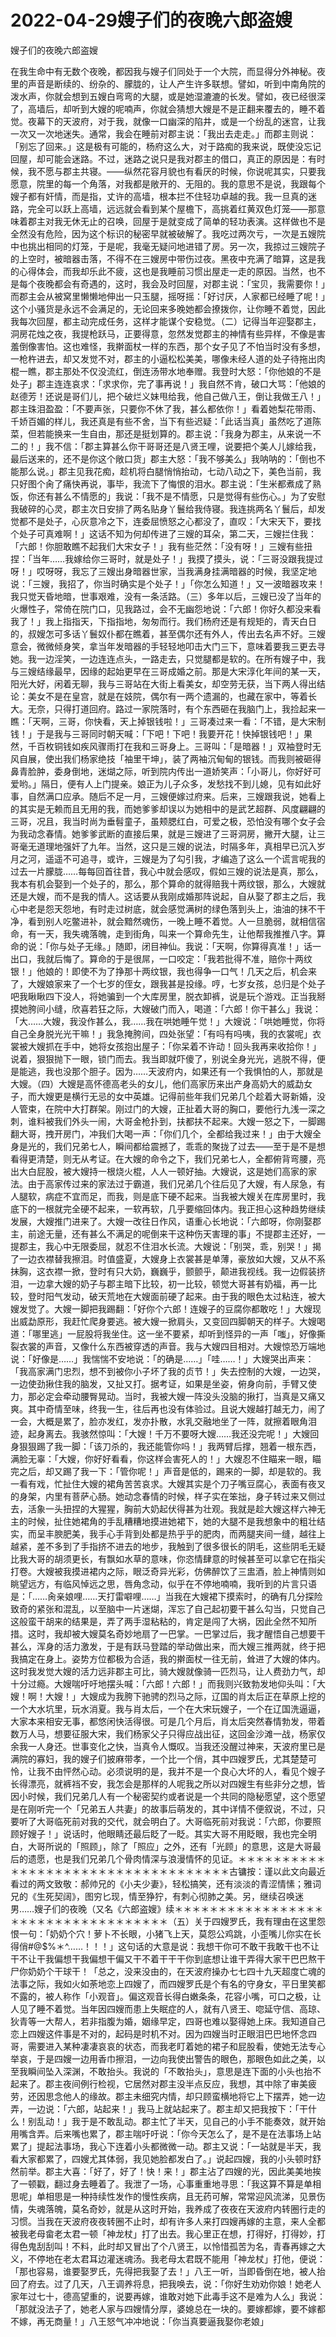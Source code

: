 # 2022-04-29嫂子们的夜晚六郎盗嫂



嫂子们的夜晚六郎盗嫂



在我生命中有无数个夜晚，都因我与嫂子们同处于一个大院，而显得分外神秘。夜里的声音是断续的、纷杂的、朦胧的，让人产生许多联想。譬如，听到中南角院的泼水声，你就会想到五嫂白弯弯的大腿，或是她湿漉漉的长发。譬如，夜已经很深了，高墙后，却听到大嫂的呢喃声，你就会猜想大嫂是不是正翻来覆去的，睡不着觉。夜幕下的天波府，对于我，就像一口幽深的陷井，或是一个纷乱的迷宫，让我一次又一次地迷失。通常，我会在睡前对郡主说：「我出去走走。」而郡主则说：「别忘了回来。」这是极有可能的，杨府这么大，对于路痴的我来说，既使没忘记回屋，却可能会迷路。不过，迷路之说只是我对郡主的借口，真正的原因是：有时候，我不愿与郡主共寝。——纵然花容月貌也有看厌的时候，你说呢其实，只要我愿意，院里的每一个角落，对我都是敞开的、无阻的。我的意思不是说，我跟每个嫂子都有奸情，而是指，丈许的高墙，根本拦不住轻功卓越的我。我一旦真的迷路，完全可以跃上高墙，远远就会看到某个屋檐下，高挑着红黄双色灯笼——那意味着郡主对我无休无止的召唤，回屋于是就变成了简单的轻功表演。这样做也不是全然没有危险，因为这个标识的秘密早就被破解了。我吃过两次亏，一次是五嫂院中也挑出相同的灯笼，于是呢，我毫无疑问地进错了房。另一次，我掠过三嫂院子的上空时，被暗器击落，不得不在三嫂房中带伤过夜。黑夜中充满了暗算，这是我的心得体会，而我却乐此不疲，这也是我睡前习惯出屋走一走的原因。当然，也不是每个夜晚都会有奇遇的，这时，我会及时回屋，对郡主说：「宝贝，我需要你！」而郡主会从被窝里懒懒地伸出一只玉腿，摇呀摇：「好讨厌，人家都已经睡了呢！」这个小骚货是永远不会满足的，无论回来多晚她都会撩拨你，让你睡不着觉，因此我每次回屋，都主动完成任务，这样才能谋个安稳觉。（二）记得当年迎娶郡主，洞房花烛之夜，我提枪跃马，正要得意，忽然发觉郡主的神情有些异样，不像是害羞倒像害怕。这也难怪，我擀面杖一样的东西，那个女子见了不怕当时没有多想，一枪杵进去，却又发觉不对，郡主的小逼松松美美，哪像未经人道的处子待拖出肉棍一瞧，郡主那处不仅没流红，倒连汤带水地奉赠。我登时大怒：「你他娘的不是处子」郡主连连哀求：「求求你，完了事再说！」我自然不肯，破口大骂：「他娘的赵德芳！还说是哥们儿，把个破烂义妹甩给我，他自己做八王，倒让我做王八！」郡主珠泪盈盈：「不要声张，只要你不休了我，甚么都依你！」看着她梨花带雨、千娇百媚的样儿，我还真是有些不舍，当下有些迟疑：「此话当真」虽然吃了道陈菜，但若能换来一生自由，那还是挺划算的。郡主说：「我身为郡主，从来说一不二的！」我不信：「郡主算甚么你干哥哥还是八贤王哩，说要把个美人儿嫁给我，最后送来的，还不是你这个敞口货」郡主大怒：「我不够美么」我呐呐的：「倒也不能那么说。」郡主见我花痴，趁机将白腿悄悄抬动，七动八动之下，美色当前，我只好图个肏了痛快再说，事毕，我流下了悔恨的泪水。郡主说：「生米都煮成了熟饭，你还有甚么不情愿的」我说：「我不是不情愿，只是觉得有些伤心。」为了安慰我破碎的心灵，郡主次日安排了两名贴身丫鬟给我侍寝。我连挑两名丫鬟后，却发觉都不是处子，心灰意冷之下，连委屈愤怒之心都没了，直叹：「大宋天下，要找个处子可真难啊！」这话不知为何却传进了三嫂的耳朵，第二天，三嫂拦住我：「六郎！你胆敢瞧不起我们大宋女子！」我有些茫然：「没有呀！」三嫂有些扭捏：「当年……我嫁给你三哥时，就是处子！」我摸了摸头，说：「三哥没跟我提过呀！」哎呀呀，我忘了三嫂出身暗器世家，当我满身挂满暗器的时候，我坚定地说：「三嫂，我招了，你当时确实是个处子！」「你怎么知道！」又一波暗器攻来！我只觉天昏地暗，世事艰难，没有一条活路。（三）多年以后，三嫂已没了当年的火爆性子，常倚在院门口，见我路过，会不无幽怨地说：「六郎！你好久都没来看我了！」我上指指天，下指指地，匆匆而行。我们杨府还是有规矩的，青天白日的，叔嫂怎可多话丫鬟奴仆都在瞧着，甚至偶尔还有外人，传出去名声不好。三嫂意会，微微倾身笑，拿当年发暗器的手轻轻地叩击大门三下，意味着要我三更去寻她。我一边淫笑，一边连连点头，一路走去，只觉腿都是软的。在所有嫂子中，我与三嫂结缘最早，因缘的起始更早在三哥成婚之前。那是大宋淳化年间的某一天，阳光大好，闲着无聊，我与三哥站在大街上看美女，却空劳无获，当下两人得出结论：美女不是在皇宫，就是在妓院，偶尔有一两个遗漏的，也藏在家中，等着长大。无奈，只得打道回府。路过一家院落时，有个东西砸在我脑门上，我捡起来一瞧：「天啊，三哥，你快看，天上掉银钱啦！」三哥凑过来一看：「不错，是大宋制钱！」于是我与三哥同时朝天喊：「下吧！下吧！我要开花！快掉银钱吧！」果然，千百枚铜钱如疾风骤雨打在我和三哥身上。三哥叫：「是暗器！」双袖登时无风自展，使出我们杨家绝技「袖里干坤」，装了两袖沉甸甸的银钱。而我则被砸得鼻青脸肿，委身倒地，迷煳之际，听到院内传出一道娇笑声：「小哥儿，你好好可爱哟。」隔日，便有人上门提亲。娘正为儿子众多，发愁找不到儿媳，见有如此好事，自然满口应承。随后不足一月，三嫂便嫁过府来。后来，三嫂跟我说，她看上的其实是无赖而且无用的我，而她爹爹却误以为她相中的是武艺超群、风度翩翩的三哥，况且，我当时尚为垂髫童子，虽颊腮红白，可爱之极，恐怕没有哪个女子会为我动念春情。她爹爹武断的直接后果，就是三嫂进了三哥洞房，撇开大腿，让三哥毫无道理地强奸了九年。当然，这只是三嫂的说法，时隔多年，真相早已沉入岁月之河，遥遥不可追寻，或许，三嫂是为了勾引我，才编造了这么一个谎言呢我的过去一片朦胧……每每回首往昔，我心中就会感叹，假如三嫂的说法是真，那么，我本有机会娶到一个处子的，那么，那个算命的就得赔我十两纹银，那么，大嫂就还是大嫂，而不是我的情人。这话要从我刚成婚那阵说起，自从娶了郡主之后，我心中老是怨天怨地，有时走过树底，就会感觉满树的绿色落到头上，油油的抹不干净，看到别人吃鳖进补，就会黯然魂伤，一晚上睡不着觉。人一旦脆弱，就相信宿命，有一天，我失魂落魄，走到街角，叫来一个算命先生，让他帮我推推八字。算命的说：「你与处子无缘。」随即，闭目神仙。我说：「天啊，你算得真准！」话一出口，我就后悔了。算命的于是很屌，一口咬定：「我若批得不准，赔你十两纹银！」他娘的！即使不为了挣那十两纹银，我也得争一口气！几天之后，机会来了，大嫂娘家来了一个七岁的侄女，跟我甚是投缘。哼，七岁女孩，总归是个处子吧我瞅瞅四下没人，将她骗到一个大库房里，脱衣卸裤，说是玩个游戏。正当我掰摸她胯间小缝，欣喜若狂之际，大嫂破门而入，喝道：「六郎！你干甚么」我说：「大……大嫂，我没作甚么，我……我在哄她睡午觉！」大嫂说：「哄她睡觉，你将自己全身脱光光干嘛！」我急掩胯间，四处张望：「有吗有吗咦，我的衣裳呢」衣裳被大嫂抓在手中，她将女孩抱出屋子：「你呆着不许动！回头我再来收拾你！」说着，狠狠抛下一眼，锁门而去。我当即就吓傻了，别说全身光光，逃脱不得，便是能逃，我也没那个胆子。因为……天波府内，如果还有一个我惧怕的人，那就是大嫂。（四）大嫂是高怀德高老头的女儿，他们高家历来出产身高奶大的威勐女子，而大嫂更是横行无忌的女中英雄。记得前些年我们兄弟几个趁着大哥新婚，没人管束，在院中大打群架。刚过门的大嫂，正扯着大哥的胸口，要他行九浅一深之刺，谁料被我们外头一闹，大哥金枪扑到，扶都扶不起来。大嫂一怒之下，一脚踢翻大哥，拽开房门，冲我们大喝一声：「你们几个，全都给我过来！」由于大嫂全身是光的，我们兄弟七人，瞬间都给震撼了，乖乖的聚拢了过去——至于是不是想看得更清楚，则无从考证。在大嫂的命令之下，我们兄弟七人，全都俯背弯腰，亮出大白屁股，被大嫂持一根烧火棍，人人一顿好抽。大嫂说，这是她们高家的家法。由于高家传过来的家法过于霸道，我们兄弟几个往后见了大嫂，有人尿急，有人腿软，病症不宜而足，而我，则是底下硬不起来。当我被大嫂关在库房里时，我底下的一根就完全硬不起来，一软再软，几乎要缩回体内。我正担心这种趋势继续发展，大嫂推门进来了。大嫂一改往日作风，语重心长地说：「六郎呀，你刚娶郡主，前途无量，还有甚么不满足的呢倒来干这种伤天害理的事」不提郡主还好，一提郡主，我心中无限委屈，就忍不住泪水长流。大嫂说：「别哭，乖，别哭！」揭了一边衣襟替我擦泪。时值盛夏，大嫂身上衣裳甚是单薄，豪放如大嫂，又从不系抹胸，这衣襟一掀，登时有只大奶，巍巍乎，颤颤乎，颠进我视线。我一边假装挤泪，一边拿大嫂的奶子与郡主暗下比较，初一比较，顿觉大哥甚有奶福，再一比较，登时阳气发动，破天荒地在大嫂面前硬了起来。由于我的眼色太过粘连，被大嫂发觉了。大嫂一脚把我踢翻：「好你个六郎！连嫂子的豆腐你都敢吃！」大嫂现出威勐原形，我赶忙爬身要逃。被大嫂一掀肩头，又变回四脚朝天的样子。大嫂喝道：「哪里逃」一屁股将我坐住。这一坐不要紧，却听到怪异的一声「嗤」，好像撕裂衣裳的声音，又像什么东西被穿透的声音。我与大嫂四目相对。大嫂惊恐万端地说：「好像是……」我惴惴不安地说：「的确是……」「哇……！」大嫂哭出声来：「我高家满门忠烈，想不到被你小子坏了我的贞节！」失去控制的大嫂，一边哭，一边使劲揪住我的脑发，又扯又打。据考证，如果是坐姿，俯身向前，手臂又使力，那必定会牵动腰臀晃动。当时，我被大嫂一阵没头没脑的揪打，当真是又痛又爽。其中奇情至味，终我一生，往后再也没有体验过。且说大嫂越打越无力，闹了一会，大概是累了，脸亦发红，发亦扑散，水乳交融地坐了一阵，就擦着眼角泪迹，起身离去。我骇然惊叫：「大嫂！千万不要呀大嫂……我还没完呢！」大嫂回身狠狠踢了我一脚：「该刀杀的，我还能管你吗！」我两臂后撑，翘着一根东西，满脸无辜：「大嫂，你好好看看，你这样会害死人的！」大嫂忍不住瞄来一眼，瞄完之后，却又踢了我一下：「管你呢！」声音是低的，踢来的一脚，却是软的。我一看有戏，忙扯住大嫂的裙角苦苦哀求。大嫂其实是个刀子嘴豆腐心，表面有夜叉的身架，内里有菩萨心肠。她动念春情的时候，样子实在笨拙，身子转过来又侧过去，活象一头扭捏的大猩猩，胸前大奶起伏得甚为壮观。我就是趁大嫂这样六神无主的时候，扯住她裙角的手乱糟糟地摸进她裙下，她的大腿不是我想象中的粗壮结实，而呈丰腴肥美，我手心手背到处都是热乎乎的肥肉，而两腿夹间一缝，越往上越紧，差不多到了手指挤不进去的地步，我触到了很多很长的阴毛，这些阴毛无疑比我大哥的胡须更长，有飘如水草的意味，你恣情肆意的时候甚至可以拿它在指尖打卷。大嫂被我摸进裙内之际，眼泛奇异光彩，仿佛醉饮了三盅酒，脸上神情则如眺望远方，有临风悼远之思，唇角念动，似乎在不停地喃喃，我听到的片言只语是：「……肏亲娘哩……天打雷噼哩……」当我在大嫂裙下摸索时，的确有几分探险致奇的紧张和混乱，以至脑中一片迷煳，浑忘了自己起初要干甚么勾当，只觉自己这般蛮干胡来的结果是，弄了两手湿粘粘的，肯定是闯了大祸，因此全然不知所措。这时，我却被大嫂莫名奇妙地扇了一巴掌。一巴掌过后，我才醒悟自己想要干甚么，浑身的活力激发，于是有跃马登踏的举动做出来，而大嫂三推两就，终于把我搞定在身上。姿势方位都极为合适，我的擀面杖一往无前，耸进了大嫂的体内。这时我发觉大嫂的活力远非郡主可比，骑大嫂就像骑一匹烈马，让人费劲力气，却十分过瘾。大嫂喘吁吁地摆头喊：「六郎！六郎！」而我则兴致勃发地仰头叫：「大嫂！啊！大嫂！」大嫂成为我胯下驰骋的烈马之际，辽国的肖太后正在草原上挖的一个大水坑里，玩水消夏。我与肖太后，一个在大宋玩嫂子，一个在辽国洗逼逼，大家本来相安无事，都悠闲快活得很。可是几个月后，肖太后突然春情勃发，带着数万人马，想要征服大宋，我们杨家父子只得应战出征，这回金沙滩一战，杨家仅余我一人身还。世事变化之快，当真令人慨叹。当我还没醒过神来，天波府里已是满院的寡妇，我的嫂子们披麻带孝，一个比一个俏，其中四嫂罗氏，尤其楚楚可怜，让我不由怦然心动。必须说明的是，我并不是一个良心大坏的人，看见个嫂子长得漂亮，就裤裆不安，我怎会是那样的人呢我之所以对四嫂生有些非分之想，皆因小时候，我们兄弟几人有一个秘密契约或者说是一个共同的隐秘愿望，这个愿望是在刚听完一个「兄弟五人共妻」的故事后萌发的，其中详情不便叙说，不过，只要听了大哥临死前对我的交代，就会明白了。大哥临死前对我说：「六郎，你要照顾好嫂子！」说话时，他眼睛还最后眨了一眨。其实大哥不用眨眼，我也完全明白，大哥所说的「照顾」，除了「照应」之外，还有「光顾」的意思，这是大哥最后的遗愿，也是我们兄弟几个骨肉情深与浪漫情怀的见证。＊＊＊＊＊＊＊＊＊＊＊＊＊＊＊＊＊＊＊＊＊＊＊＊＊＊＊＊＊＊＊＊＊＊＊古镛按：谨以此文向最近看过的两文致敬：郝帅兄的《小夫少妻》，轻松搞笑，还有淡淡的青涩情愫；雅词兄的《生死契阔》，图穷匕现，情至狰狞，有刺心彻肺之美。另，继续召唤迷男……嫂子们的夜晚（又名《六郎盗嫂》续＊＊＊＊＊＊＊＊＊＊＊＊＊＊＊＊＊＊＊＊＊＊＊＊＊＊＊＊＊＊＊＊＊＊＊（五）关于四嫂罗氏，我有理由在这里怨恨一句：「奶奶个穴！萝卜不长眼，小猪飞上天，莫怨公鸡跳，小歪嘴儿你实在长得俏#@$%＊^……！！！」这句话的大意是说：我想干你可不敢干我敢干也不让干不让干我偏想干我偏想干偏又干不着干干干你到底想让谁干弄得大家干巴巴熬干尸你奶奶个干球干！「总之，没来没由的，在天波府操办七七四十九天超度亡魂的法事之际，我如火如荼地恋上四嫂了，而四嫂罗氏是个有名的守身女，平日里笑都不露的，被人称作「小观音」。偏这观音长得白嫩条条，花容小嘴，可口之极，让人见了睡不着觉。当年因四嫂而患上失眠症的人，就有八贤王、唿延守信、高琼、狄青等一大帮人，若非指腹为婚，姻缘早定，四哥也难以娶得她上床。我知道自己恋上四嫂这件事是不对的，起码是时机不对。因为四嫂当时正眼泪巴巴地怀念四哥，需要进入某种凄凄哀哀的状态，而我老盯着她的裙子和屁股看，使她无法专心举哀，于是四嫂一边用香巾擦泪，一边向我使出警告的眼色，那眼色如此之美，以至我瞬间坠入深渊，不敢抬头。我说的「不敢抬头」，意思是连下面的小头也抬不起来了。郡主夜间例行检视，它居然对郡主没半点反应，我想，其中除了审美疲劳，还因思念他人的缘故。郡主未细究内情，却只顾蛮横地将它上下摆弄，她一边弄，一边说：「六郎，站起来！」我马上就站起来了。郡主却又把我按下：「干什么！别乱动！」我于是不敢乱动。郡主忙了半天，见自己的小手不能奏效，就开始用嘴含弄。后来嘴也累了，郡主喘吁吁说：「你今天怎么了，是不是在法事场上站累了」提起法事场，我心下连着小头都微微一动。郡主又说：「一站就是半天，我看大家都累了，四嫂尤其体弱，我见她脸都发白了。」说起四嫂，我的小头顿时舒然前举。郡主大喜：「好了，好了！快！来！」郡主沾了四嫂的光，因此美美地挨了一顿戳，翻过身去睡着了。我泄了一场，心事重重地寻思：「我这算不算是单相思呢」单相思是一种持续性发作的慢性疾病，且无药可解，常常迎风流涕，见景伤情，失魂落魄，莫名奇妙，就是从这时开始，我养成了夜夜在天波府内转圈行走的习惯。当我在天波府夜夜转圈不止时，却有许多人来打四嫂再嫁的主意，来人全都被我老母畲老太君一顿「神龙杖」打了出去。我心里正在想，打得好，打得妙，打得色鬼刮刮叫！不料，此时却又冒出了个八贤王，以怜惜孤苦为名，青春再嫁之大义，不停地在老太君耳边灌迷魂汤。我老母太君既不能用「神龙杖」打他，便说：「那也容易，谁要娶罗氏，先得把我娶了去！」八王一听，当即昏倒在地，被人抬回了府去。过了几天，八王调养将息，把我唤去，说：「你好生劝劝你娘！她老人家年过七十，德高望重的，说要再嫁，谁敢对她下此毒手这不是难为人么」我说：「那就没法子了，她老人家与四嫂情分厚，婆媳总在一块的。要嫁都嫁，要不嫁都不嫁，再无商量！」八王怒气冲冲地说：「你当真要逼我娶你老娘」


